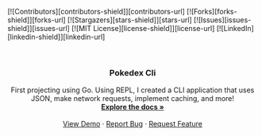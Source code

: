 <a name="readme-top"></a>
<!-- PROJECT SHIELDS -->
<!--
*** Found Here: https://github.com/othneildrew/Best-README-Template/blob/master/BLANK_README.md?plain=1
*** I'm using markdown "reference style" links for readability.
*** Reference links are enclosed in brackets [ ] instead of parentheses ( ).
*** See the bottom of this document for the declaration of the reference variables
*** for contributors-url, forks-url, etc. This is an optional, concise syntax you may use.
*** https://www.markdownguide.org/basic-syntax/#reference-style-links
-->
[![Contributors][contributors-shield]][contributors-url]
[![Forks][forks-shield]][forks-url]
[![Stargazers][stars-shield]][stars-url]
[![Issues][issues-shield]][issues-url]
[![MIT License][license-shield]][license-url]
[![LinkedIn][linkedin-shield]][linkedin-url]



<!-- PROJECT LOGO -->
<br />
<div align="center">
  <!-- <a href="https://github.com/admiralyeoj/pokedexcli">
    <img src="images/logo.png" alt="Logo" width="80" height="80">
  </a> -->

<h3 align="center">Pokedex Cli</h3>

  <p align="center">
    First projecting using Go. Using REPL, I created a CLI application that uses JSON, make network requests, implement caching, and more!
    <br />
    <a href="https://github.com/admiralyeoj/pokedexcli"><strong>Explore the docs »</strong></a>
    <br />
    <br />
    <a href="https://github.com/admiralyeoj/pokedexcli">View Demo</a>
    ·
    <a href="https://github.com/admiralyeoj/pokedexcli/issues">Report Bug</a>
    ·
    <a href="https://github.com/admiralyeoj/pokedexcli/issues">Request Feature</a>
  </p>
</div>